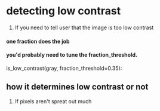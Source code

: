 # detecting low contrast
1. If you need to tell user that the image is too low contrast

#### one fraction does the job
#### you'd probably need to tune the fraction_threshold.
is_low_contrast(gray, fraction_threshold=0.35):
## how it determines low contrast or not
1. If pixels aren't spreat out much
